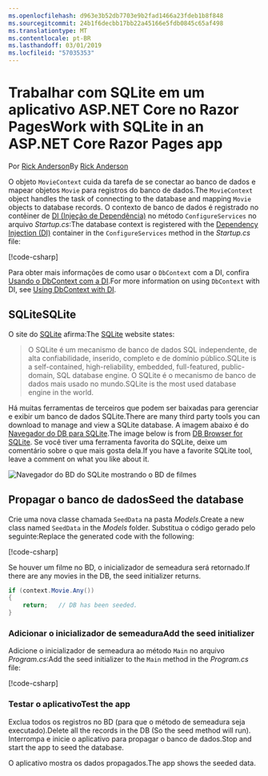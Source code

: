 ```yaml
---
ms.openlocfilehash: d963e3b52db7703e9b2fad1466a23fdeb1b8f848
ms.sourcegitcommit: 24b1f6decbb17bb22a45166e5fdb0845c65af498
ms.translationtype: MT
ms.contentlocale: pt-BR
ms.lasthandoff: 03/01/2019
ms.locfileid: "57035353"
---
```

# <a name="work-with-sqlite-in-an-aspnet-core-razor-pages-app"></a><span data-ttu-id="f302c-101">Trabalhar com SQLite em um aplicativo ASP.NET Core no Razor Pages</span><span class="sxs-lookup"><span data-stu-id="f302c-101">Work with SQLite in an ASP.NET Core Razor Pages app</span></span>

<span data-ttu-id="f302c-102">Por [Rick Anderson](https://twitter.com/RickAndMSFT)</span><span class="sxs-lookup"><span data-stu-id="f302c-102">By [Rick Anderson](https://twitter.com/RickAndMSFT)</span></span>

<span data-ttu-id="f302c-103">O objeto `MovieContext` cuida da tarefa de se conectar ao banco de dados e mapear objetos `Movie` para registros do banco de dados.</span><span class="sxs-lookup"><span data-stu-id="f302c-103">The `MovieContext` object handles the task of connecting to the database and mapping `Movie` objects to database records.</span></span> <span data-ttu-id="f302c-104">O contexto de banco de dados é registrado no contêiner de [DI (Injeção de Dependência)](xref:fundamentals/dependency-injection) no método `ConfigureServices` no arquivo *Startup.cs*:</span><span class="sxs-lookup"><span data-stu-id="f302c-104">The database context is registered with the [Dependency Injection (DI)](xref:fundamentals/dependency-injection) container in the `ConfigureServices` method in the *Startup.cs* file:</span></span>

[!code-csharp[](code/Startup.cs?name=snippet2&highlight=6-8)]

<span data-ttu-id="f302c-105">Para obter mais informações de como usar o `DbContext` com a DI, confira [Usando o DbContext com a DI](/ef/core/miscellaneous/configuring-dbcontext#using-dbcontext-with-dependency-injection).</span><span class="sxs-lookup"><span data-stu-id="f302c-105">For more information on using `DbContext` with DI, see [Using DbContext with DI](/ef/core/miscellaneous/configuring-dbcontext#using-dbcontext-with-dependency-injection).</span></span>

## <a name="sqlite"></a><span data-ttu-id="f302c-106">SQLite</span><span class="sxs-lookup"><span data-stu-id="f302c-106">SQLite</span></span>

<span data-ttu-id="f302c-107">O site do [SQLite](https://www.sqlite.org/) afirma:</span><span class="sxs-lookup"><span data-stu-id="f302c-107">The [SQLite](https://www.sqlite.org/) website states:</span></span>

> <span data-ttu-id="f302c-108">O SQLite é um mecanismo de banco de dados SQL independente, de alta confiabilidade, inserido, completo e de domínio público.</span><span class="sxs-lookup"><span data-stu-id="f302c-108">SQLite is a self-contained, high-reliability, embedded, full-featured, public-domain, SQL database engine.</span></span> <span data-ttu-id="f302c-109">O SQLite é o mecanismo de banco de dados mais usado no mundo.</span><span class="sxs-lookup"><span data-stu-id="f302c-109">SQLite is the most used database engine in the world.</span></span>

<span data-ttu-id="f302c-110">Há muitas ferramentas de terceiros que podem ser baixadas para gerenciar e exibir um banco de dados SQLite.</span><span class="sxs-lookup"><span data-stu-id="f302c-110">There are many third party tools you can download to manage and view a SQLite database.</span></span> <span data-ttu-id="f302c-111">A imagem abaixo é do [Navegador do DB para SQLite](http://sqlitebrowser.org/).</span><span class="sxs-lookup"><span data-stu-id="f302c-111">The image below is from [DB Browser for SQLite](http://sqlitebrowser.org/).</span></span> <span data-ttu-id="f302c-112">Se você tiver uma ferramenta favorita do SQLite, deixe um comentário sobre o que mais gosta dela.</span><span class="sxs-lookup"><span data-stu-id="f302c-112">If you have a favorite SQLite tool, leave a comment on what you like about it.</span></span>

![Navegador do BD do SQLite mostrando o BD de filmes](../../tutorials/first-mvc-app-xplat/working-with-sql/_static/dbb.png)

## <a name="seed-the-database"></a><span data-ttu-id="f302c-114">Propagar o banco de dados</span><span class="sxs-lookup"><span data-stu-id="f302c-114">Seed the database</span></span>

<span data-ttu-id="f302c-115">Crie uma nova classe chamada `SeedData` na pasta *Models*.</span><span class="sxs-lookup"><span data-stu-id="f302c-115">Create a new class named `SeedData` in the *Models* folder.</span></span> <span data-ttu-id="f302c-116">Substitua o código gerado pelo seguinte:</span><span class="sxs-lookup"><span data-stu-id="f302c-116">Replace the generated code with the following:</span></span>

[!code-csharp[](code/Models/SeedData.cs)]

<span data-ttu-id="f302c-117">Se houver um filme no BD, o inicializador de semeadura será retornado.</span><span class="sxs-lookup"><span data-stu-id="f302c-117">If there are any movies in the DB, the seed initializer returns.</span></span>

```csharp
if (context.Movie.Any())
{
    return;   // DB has been seeded.
}
```

<a name="si"></a>
### <a name="add-the-seed-initializer"></a><span data-ttu-id="f302c-118">Adicionar o inicializador de semeadura</span><span class="sxs-lookup"><span data-stu-id="f302c-118">Add the seed initializer</span></span>

<span data-ttu-id="f302c-119">Adicione o inicializador de semeadura ao método `Main` no arquivo *Program.cs*:</span><span class="sxs-lookup"><span data-stu-id="f302c-119">Add the seed initializer to the `Main` method in the *Program.cs* file:</span></span>

[!code-csharp[](../../tutorials/razor-pages/razor-pages-start/sample/RazorPagesMovie/Program.cs)]

### <a name="test-the-app"></a><span data-ttu-id="f302c-120">Testar o aplicativo</span><span class="sxs-lookup"><span data-stu-id="f302c-120">Test the app</span></span>

<span data-ttu-id="f302c-121">Exclua todos os registros no BD (para que o método de semeadura seja executado).</span><span class="sxs-lookup"><span data-stu-id="f302c-121">Delete all the records in the DB (So the seed method will run).</span></span> <span data-ttu-id="f302c-122">Interrompa e inicie o aplicativo para propagar o banco de dados.</span><span class="sxs-lookup"><span data-stu-id="f302c-122">Stop and start the app to seed the database.</span></span>

<span data-ttu-id="f302c-123">O aplicativo mostra os dados propagados.</span><span class="sxs-lookup"><span data-stu-id="f302c-123">The app shows the seeded data.</span></span>
